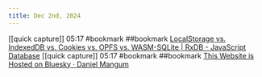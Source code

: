 ```yaml
---
title: Dec 2nd, 2024
---
```


[[quick capture]] 05:17 #bookmark ##bookmark [LocalStorage vs. IndexedDB vs. Cookies vs. OPFS vs. WASM-SQLite | RxDB - JavaScript Database](https://rxdb.info/articles/localstorage-indexeddb-cookies-opfs-sqlite-wasm.html)
[[quick capture]] 05:17 #bookmark ##bookmark [This Website is Hosted on Bluesky · Daniel Mangum](https://danielmangum.com/posts/this-website-is-hosted-on-bluesky/)
